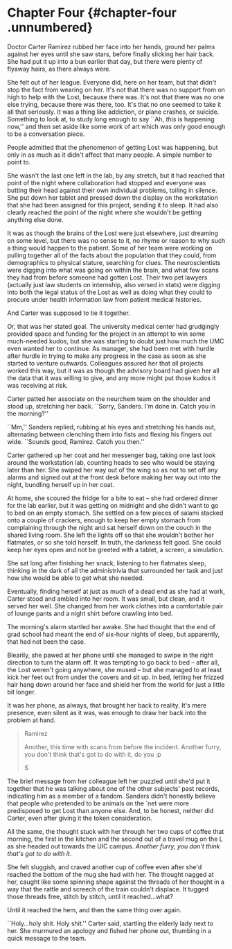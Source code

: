 Chapter Four {#chapter-four .unnumbered}
============

Doctor Carter Ramirez rubbed her face into her hands, ground her palms against her eyes until she saw stars, before finally slicking her hair back. She had put it up into a bun earlier that day, but there were plenty of flyaway hairs, as there always were.

She felt out of her league. Everyone did, here on her team, but that didn't stop the fact from wearing on her. It's not that there was no support from on high to help with the Lost, because there was. It's not that there was no one else trying, because there was there, too. It's that no one seemed to take it all that seriously. It was a thing like addiction, or plane crashes, or suicide. Something to look at, to study long enough to say \`\`Ah, *this* is happening now,'' and then set aside like some work of art which was only good enough to be a conversation piece.

People admitted that the phenomenon of getting Lost was happening, but only in as much as it didn't affect that many people. A simple number to point to.

She wasn't the last one left in the lab, by any stretch, but it had reached that point of the night where collaboration had stopped and everyone was butting their head against their own individual problems, toiling in silence. She put down her tablet and pressed down the display on the workstation that she had been assigned for this project, sending it to sleep. It had also clearly reached the point of the night where she wouldn't be getting anything else done.

It was as though the brains of the Lost were just elsewhere, just dreaming on some level, but there was no sense to it, no rhyme or reason to why such a thing would happen to the patient. Some of her team were working on pulling together all of the facts about the population that they could, from demographics to physical stature, searching for clues. The neuroscientists were digging into what was going on within the brain, and what few scans they had from before someone had gotten Lost. Their two pet lawyers (actually just law students on internship, also versed in stats) were digging into both the legal status of the Lost as well as doing what they could to procure under health information law from patient medical histories.

And Carter was supposed to tie it together.

Or, that was her stated goal. The university medical center had grudgingly provided space and funding for the project in an attempt to win some much-needed kudos, but she was starting to doubt just how much the UMC even wanted her to continue. As manager, she had been met with hurdle after hurdle in trying to make any progress in the case as soon as she started to venture outwards. Colleagues assured her that all projects worked this way, but it was as though the advisory board had given her all the data that it was willing to give, and any more might put those kudos it was receiving at risk.

Carter patted her associate on the neurchem team on the shoulder and stood up, stretching her back. \`\`Sorry, Sanders. I'm done in. Catch you in the morning?''

\`\`Mm,'' Sanders replied, rubbing at his eyes and stretching his hands out, alternating between clenching them into fists and flexing his fingers out wide. \`\`Sounds good, Ramirez. Catch you then.''

Carter gathered up her coat and her messenger bag, taking one last look around the workstation lab, counting heads to see who would be staying later than her. She swiped her way out of the wing so as not to set off any alarms and signed out at the front desk before making her way out into the night, bundling herself up in her coat.

At home, she scoured the fridge for a bite to eat – she had ordered dinner for the lab earlier, but it was getting on midnight and she didn't want to go to bed on an empty stomach. She settled on a few pieces of salami stacked onto a couple of crackers, enough to keep her empty stomach from complaining through the night and sat herself down on the couch in the shared living room. She left the lights off so that she wouldn't bother her flatmates, or so she told herself. In truth, the darkness felt good. She could keep her eyes open and not be greeted with a tablet, a screen, a simulation.

She sat long after finishing her snack, listening to her flatmates sleep, thinking in the dark of all the administrivia that surrounded her task and just how she would be able to get what she needed.

Eventually, finding herself at just as much of a dead end as she had at work, Carter stood and ambled into her room. It was small, but clean, and it served her well. She changed from her work clothes into a comfortable pair of lounge pants and a night shirt before crawling into bed.

The morning's alarm startled her awake. She had thought that the end of grad school had meant the end of six-hour nights of sleep, but apparently, that had not been the case.

Blearily, she pawed at her phone until she managed to swipe in the right direction to turn the alarm off. It was tempting to go back to bed – after all, the Lost weren't going anywhere, she mused – but she managed to at least kick her feet out from under the covers and sit up. in bed, letting her frizzed hair hang down around her face and shield her from the world for just a little bit longer.

It was her phone, as always, that brought her back to reality. It's mere presence, even silent as it was, was enough to draw her back into the problem at hand.

> Ramirez
>
> Another, this time with scans from before the incident. Another furry, you don't think that's got to do with it, do you :p
>
> S

The brief message from her colleague left her puzzled until she'd put it together that he was talking about one of the other subjects' past records, indicating him as a member of a fandom. Sanders didn't honestly believe that people who pretended to be animals on the \`net were more predisposed to get Lost than anyone else. And, to be honest, neither did Carter, even after giving it the token consideration.

All the same, the thought stuck with her through her two cups of coffee that morning, the first in the kitchen and the second out of a travel mug on the L as she headed out towards the UIC campus. *Another furry, you don't think that's got to do with it*.

She felt sluggish, and craved another cup of coffee even after she'd reached the bottom of the mug she had with her. The thought nagged at her, caught like some spinning shape against the threads of her thought in a way that the rattle and screech of the train couldn't displace. It tugged those threads free, stitch by stitch, until it reached…what?

Until it reached the hem, and then the same thing over again.

\`\`Holy…holy shit. Holy shit.'' Carter said, startling the elderly lady next to her. She murmured an apology and fished her phone out, thumbing in a quick message to the team.
